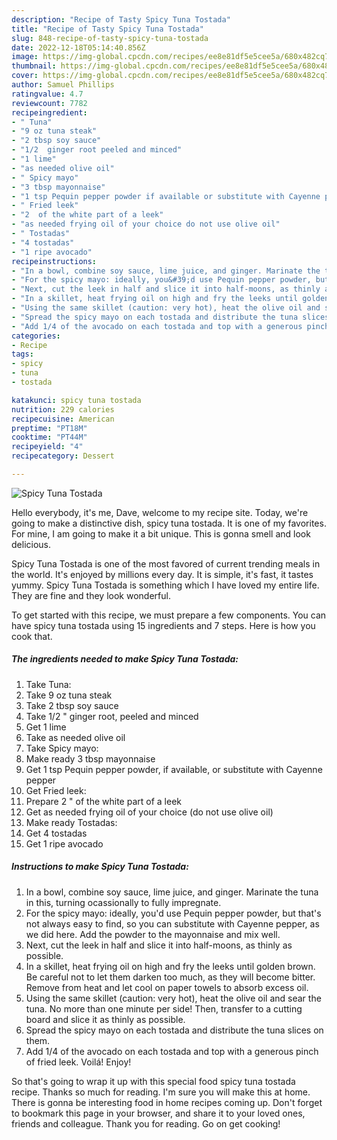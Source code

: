 ```yaml
---
description: "Recipe of Tasty Spicy Tuna Tostada"
title: "Recipe of Tasty Spicy Tuna Tostada"
slug: 848-recipe-of-tasty-spicy-tuna-tostada
date: 2022-12-18T05:14:40.856Z
image: https://img-global.cpcdn.com/recipes/ee8e81df5e5cee5a/680x482cq70/spicy-tuna-tostada-recipe-main-photo.jpg
thumbnail: https://img-global.cpcdn.com/recipes/ee8e81df5e5cee5a/680x482cq70/spicy-tuna-tostada-recipe-main-photo.jpg
cover: https://img-global.cpcdn.com/recipes/ee8e81df5e5cee5a/680x482cq70/spicy-tuna-tostada-recipe-main-photo.jpg
author: Samuel Phillips
ratingvalue: 4.7
reviewcount: 7782
recipeingredient:
- " Tuna"
- "9 oz tuna steak"
- "2 tbsp soy sauce"
- "1/2  ginger root peeled and minced"
- "1 lime"
- "as needed olive oil"
- " Spicy mayo"
- "3 tbsp mayonnaise"
- "1 tsp Pequin pepper powder if available or substitute with Cayenne pepper"
- " Fried leek"
- "2  of the white part of a leek"
- "as needed frying oil of your choice do not use olive oil"
- " Tostadas"
- "4 tostadas"
- "1 ripe avocado"
recipeinstructions:
- "In a bowl, combine soy sauce, lime juice, and ginger. Marinate the tuna in this, turning ocassionally to fully impregnate."
- "For the spicy mayo: ideally, you&#39;d use Pequin pepper powder, but that&#39;s not always easy to find, so you can substitute with Cayenne pepper, as we did here. Add the powder to the mayonnaise and mix well."
- "Next, cut the leek in half and slice it into half-moons, as thinly as possible."
- "In a skillet, heat frying oil on high and fry the leeks until golden brown. Be careful not to let them darken too much, as they will become bitter. Remove from heat and let cool on paper towels to absorb excess oil."
- "Using the same skillet (caution: very hot), heat the olive oil and sear the tuna. No more than one minute per side! Then, transfer to a cutting board and slice it as thinly as possible."
- "Spread the spicy mayo on each tostada and distribute the tuna slices on them."
- "Add 1/4 of the avocado on each tostada and top with a generous pinch of fried leek. Voilá! Enjoy!"
categories:
- Recipe
tags:
- spicy
- tuna
- tostada

katakunci: spicy tuna tostada 
nutrition: 229 calories
recipecuisine: American
preptime: "PT18M"
cooktime: "PT44M"
recipeyield: "4"
recipecategory: Dessert

---
```



![Spicy Tuna Tostada](https://img-global.cpcdn.com/recipes/ee8e81df5e5cee5a/680x482cq70/spicy-tuna-tostada-recipe-main-photo.jpg)

Hello everybody, it's me, Dave, welcome to my recipe site. Today, we're going to make a distinctive dish, spicy tuna tostada. It is one of my favorites. For mine, I am going to make it a bit unique. This is gonna smell and look delicious.

Spicy Tuna Tostada is one of the most favored of current trending meals in the world. It's enjoyed by millions every day. It is simple, it's fast, it tastes yummy. Spicy Tuna Tostada is something which I have loved my entire life. They are fine and they look wonderful.




To get started with this recipe, we must prepare a few components. You can have spicy tuna tostada using 15 ingredients and 7 steps. Here is how you cook that.

<!--inarticleads1-->

##### The ingredients needed to make Spicy Tuna Tostada:

1. Take  Tuna:
1. Take 9 oz tuna steak
1. Take 2 tbsp soy sauce
1. Take 1/2 &#34; ginger root, peeled and minced
1. Get 1 lime
1. Take as needed olive oil
1. Take  Spicy mayo:
1. Make ready 3 tbsp mayonnaise
1. Get 1 tsp Pequin pepper powder, if available, or substitute with Cayenne pepper
1. Get  Fried leek:
1. Prepare 2 &#34; of the white part of a leek
1. Get as needed frying oil of your choice (do not use olive oil)
1. Make ready  Tostadas:
1. Get 4 tostadas
1. Get 1 ripe avocado




<!--inarticleads2-->

##### Instructions to make Spicy Tuna Tostada:

1. In a bowl, combine soy sauce, lime juice, and ginger. Marinate the tuna in this, turning ocassionally to fully impregnate.
1. For the spicy mayo: ideally, you&#39;d use Pequin pepper powder, but that&#39;s not always easy to find, so you can substitute with Cayenne pepper, as we did here. Add the powder to the mayonnaise and mix well.
1. Next, cut the leek in half and slice it into half-moons, as thinly as possible.
1. In a skillet, heat frying oil on high and fry the leeks until golden brown. Be careful not to let them darken too much, as they will become bitter. Remove from heat and let cool on paper towels to absorb excess oil.
1. Using the same skillet (caution: very hot), heat the olive oil and sear the tuna. No more than one minute per side! Then, transfer to a cutting board and slice it as thinly as possible.
1. Spread the spicy mayo on each tostada and distribute the tuna slices on them.
1. Add 1/4 of the avocado on each tostada and top with a generous pinch of fried leek. Voilá! Enjoy!




So that's going to wrap it up with this special food spicy tuna tostada recipe. Thanks so much for reading. I'm sure you will make this at home. There is gonna be interesting food in home recipes coming up. Don't forget to bookmark this page in your browser, and share it to your loved ones, friends and colleague. Thank you for reading. Go on get cooking!
